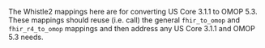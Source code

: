 The Whistle2 mappings here are for converting US Core 3.1.1 to OMOP 5.3. These mappings should reuse (i.e. call) the general `fhir_to_omop` and `fhir_r4_to_omop` mappings and then address any US Core 3.1.1 and OMOP 5.3 needs.
